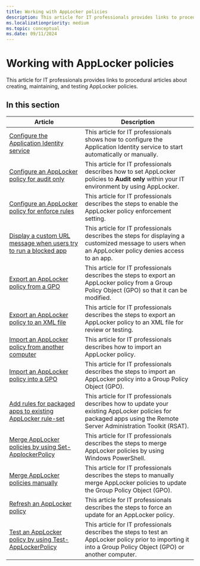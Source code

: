 ```yaml
---
title: Working with AppLocker policies
description: This article for IT professionals provides links to procedural articles about creating, maintaining, and testing AppLocker policies.
ms.localizationpriority: medium
ms.topic: conceptual
ms.date: 09/11/2024
---
```


# Working with AppLocker policies

This article for IT professionals provides links to procedural articles about creating, maintaining, and testing AppLocker policies.

## In this section

| Article | Description |
| - | - |
| [Configure the Application Identity service](configure-the-application-identity-service.md) | This article for IT professionals shows how to configure the Application Identity service to start automatically or manually. |
| [Configure an AppLocker policy for audit only](configure-an-applocker-policy-for-audit-only.md) | This article for IT professionals describes how to set AppLocker policies to  **Audit only** within your IT environment by using AppLocker. |
| [Configure an AppLocker policy for enforce rules](configure-an-applocker-policy-for-enforce-rules.md) | This article for IT professionals describes the steps to enable the AppLocker policy enforcement setting. |
| [Display a custom URL message when users try to run a blocked app](display-a-custom-url-message-when-users-try-to-run-a-blocked-application.md) | This article for IT professionals describes the steps for displaying a customized message to users when an AppLocker policy denies access to an app. |
| [Export an AppLocker policy from a GPO](export-an-applocker-policy-from-a-gpo.md) | This article for IT professionals describes the steps to export an AppLocker policy from a Group Policy Object (GPO) so that it can be modified. |
| [Export an AppLocker policy to an XML file](export-an-applocker-policy-to-an-xml-file.md) | This article for IT professionals describes the steps to export an AppLocker policy to an XML file for review or testing. |
| [Import an AppLocker policy from another computer](import-an-applocker-policy-from-another-computer.md) | This article for IT professionals describes how to import an AppLocker policy. |
| [Import an AppLocker policy into a GPO](import-an-applocker-policy-into-a-gpo.md) | This article for IT professionals describes the steps to import an AppLocker policy into a Group Policy Object (GPO). |
| [Add rules for packaged apps to existing AppLocker rule-set](add-rules-for-packaged-apps-to-existing-applocker-rule-set.md) | This article for IT professionals describes how to update your existing AppLocker policies for packaged apps using the Remote Server Administration Toolkit (RSAT). |
| [Merge AppLocker policies by using Set-ApplockerPolicy](merge-applocker-policies-by-using-set-applockerpolicy.md) | This article for IT professionals describes the steps to merge AppLocker policies by using Windows PowerShell. |
| [Merge AppLocker policies manually](merge-applocker-policies-manually.md) | This article for IT professionals describes the steps to manually merge AppLocker policies to update the Group Policy Object (GPO). |
| [Refresh an AppLocker policy](refresh-an-applocker-policy.md) | This article for IT professionals describes the steps to force an update for an AppLocker policy. |
| [Test an AppLocker policy by using Test-AppLockerPolicy](test-an-applocker-policy-by-using-test-applockerpolicy.md) | This article for IT professionals describes the steps to test an AppLocker policy prior to importing it into a Group Policy Object (GPO) or another computer.|
